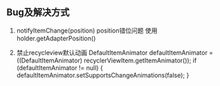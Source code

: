 ## Bug及解决方式
1. notifyItemChange(position) position错位问题
使用holder.getAdapterPosition()

2. 禁止recycleview默认动画
DefaultItemAnimator defaultItemAnimator = ((DefaultItemAnimator) recyclerViewItem.getItemAnimator());
if (defaultItemAnimator != null) {
    defaultItemAnimator.setSupportsChangeAnimations(false);
}
